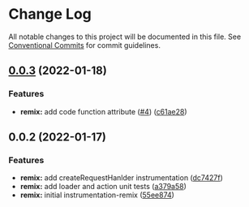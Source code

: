 # Change Log

All notable changes to this project will be documented in this file.
See [Conventional Commits](https://conventionalcommits.org) for commit guidelines.

## [0.0.3](https://github.com/justindsmith/opentelemetry-instrumentations-js/compare/opentelemetry-instrumentation-remix@0.0.2...opentelemetry-instrumentation-remix@0.0.3) (2022-01-18)


### Features

* **remix:** add code function attribute ([#4](https://github.com/justindsmith/opentelemetry-instrumentations-js/issues/4)) ([c61ae28](https://github.com/justindsmith/opentelemetry-instrumentations-js/commit/c61ae286da837665ce2128078a449eff529bff51))





## 0.0.2 (2022-01-17)


### Features

* **remix:** add createRequestHanlder instrumentation ([dc7427f](https://github.com/justindsmith/opentelemetry-instrumentations-js/commit/dc7427f3883e2d34bcb1786bfb707922b235715d))
* **remix:** add loader and action unit tests ([a379a58](https://github.com/justindsmith/opentelemetry-instrumentations-js/commit/a379a58032df3db795f7cfbabf4c85108454b395))
* **remix:** initial instrumentation-remix ([55ee874](https://github.com/justindsmith/opentelemetry-instrumentations-js/commit/55ee8748427c74165895a73c4c1c2edf746a65d1))
